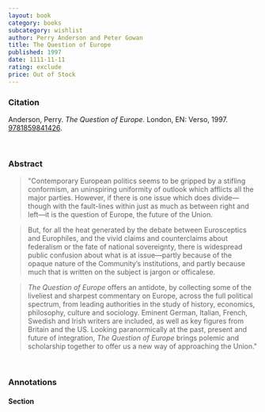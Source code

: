 ```yaml
---
layout: book
category: books
subcategory: wishlist
author: Perry Anderson and Peter Gowan
title: The Question of Europe
published: 1997
date: 1111-11-11
rating: exclude
price: Out of Stock
---
```


### Citation

Anderson, Perry. *The Question of Europe.* London, EN: Verso, 1997. [9781859841426](https://www.versobooks.com/en-ca/products/1581-the-question-of-europe).

<br>

### Abstract

> "Contemporary European politics seems to be gripped by a stifling conformism, an uninspiring uniformity of outlook which afflicts all the major parties. However, if there is one issue which does divide—though with the fault-lines within just as much as between right and left—it is the question of Europe, the future of the Union.

> But, for all the heat generated by the debate between Eurosceptics and Europhiles, and the vivid claims and counterclaims about federalism or the fate of national sovereignty, there is widespread public confusion about what is at issue—partly because of the opaque nature of the Community’s institutions, and partly because much that is written on the subject is jargon or officalese.

> *The Question of Europe* offers an antidote, by collecting some of the liveliest and sharpest commentary on Europe, across the full political spectrum, from leading authorities in the study of history, economics, philosophy, culture and sociology. Eminent German, Italian, French, Swedish and Irish writers are included, as well as key figures from Britain and the US. Looking paranormically at the past, present and future of integration, *The Question of Europe* brings polemic and scholarship together to offer us a new way of approaching the Union."

<br>

### Annotations

#### Section

<br>
